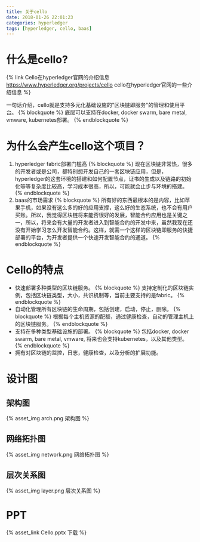 ```yaml
---
title: 关于cello
date: 2018-01-26 22:01:23
categories: hyperledger
tags: [hyperledger, cello, baas]
---
```


# 什么是cello?

{% link Cello在hyperledger官网的介绍信息 https://www.hyperledger.org/projects/cello cello在hyperledger官网的一些介绍信息 %}

一句话介绍，cello就是支持多元化基础设施的"区块链即服务"的管理和使用平台。
{% blockquote %}
底层可以支持在docker, docker swarm, bare metal, vmware, kubernetes部署。
{% endblockquote %}

<!-- more -->

# 为什么会产生cello这个项目？
1. hyperledger fabric部署门槛高
{% blockquote %}
现在区块链非常热，很多的开发者或是公司，都特别想开发自己的一套区块链应用，但是，hyperledger的这套环境的搭建和如何配置节点，证书的生成以及链路的初始化等等复杂度比较高，学习成本很高，所以，可能就会止步与环境的搭建。
{% endblockquote %}
2. baas的市场需求
{% blockquote %}
所有好的东西最根本的是内容，比如苹果手机，如果没有这么多的好的应用支撑，这么好的生态系统，也不会有用户买账。所以，我觉得区块链将来能否很好的发展，智能合约应用也是关键之一，所以，将来会有大量的开发者进入到智能合约的开发中来，虽然我现在还没有开始学习怎么开发智能合约。这样，就需一个这样的区块链即服务的快捷部署的平台，为开发者提供一个快速开发智能合约的通道。
{% endblockquote %}

# Cello的特点

* 快速部署多种类型的区块链服务。
{% blockquote %}
支持定制化的区块链实例，包括区块链类型，大小，共识机制等，当前主要支持的是fabric。
{% endblockquote %}
* 自动化管理所有区块链的生命周期，包括创建，启动，停止，删除。
{% blockquote %}
根据每个主机资源的配额，通过健康检查，自动的管理主机上的区块链服务。
{% endblockquote %}
* 支持在多种类型基础设施的部署。
{% blockquote %}
包括docker, docker swarm, bare metal, vmware, 将来也会支持kubernetes，以及其他类型。
{% endblockquote %}
* 拥有对区块链的监控，日志，健康检查，以及分析的扩展功能。

# 设计图
## 架构图

{% asset_img arch.png 架构图 %}

## 网络拓扑图

{% asset_img network.png 网络拓扑图 %}

## 层次关系图

{% asset_img layer.png 层次关系图 %}

# PPT

{% asset_link Cello.pptx 下载 %}
